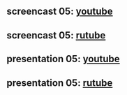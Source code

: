 ## screencast 05: [youtube](https://youtu.be/OB-BuCA5msA)
## screencast 05: [rutube](https://rutube.ru/video/private/5ab92387af227b963bdb0babadddd648/?p=StBNOyQ27mQKrSpcEFoU2A)

## presentation 05: [youtube](https://youtu.be/JCQlghvuk4Y)
## presentation 05: [rutube](https://rutube.ru/video/private/824c20dfbd0be64d9bb32d8109a448f8/?p=HVEOaWPk9jsSmHmub2qtfw)
